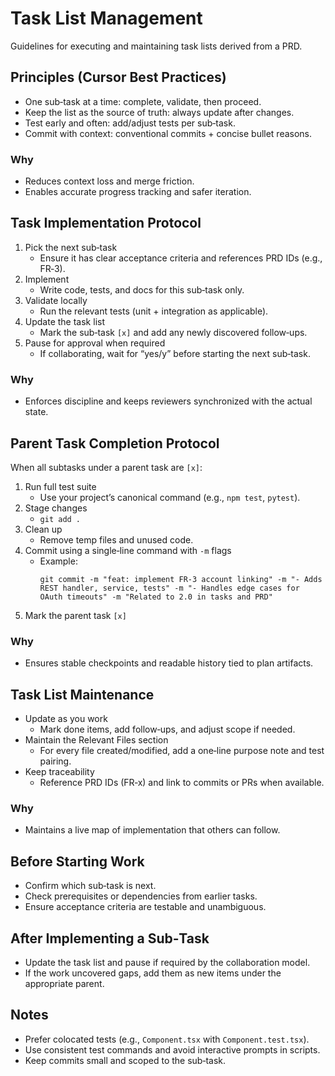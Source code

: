 # Task List Management

Guidelines for executing and maintaining task lists derived from a PRD.

## Principles (Cursor Best Practices)

- One sub‑task at a time: complete, validate, then proceed.
- Keep the list as the source of truth: always update after changes.
- Test early and often: add/adjust tests per sub‑task.
- Commit with context: conventional commits + concise bullet reasons.

### Why
- Reduces context loss and merge friction.
- Enables accurate progress tracking and safer iteration.

## Task Implementation Protocol

1. Pick the next sub‑task
   - Ensure it has clear acceptance criteria and references PRD IDs (e.g., FR‑3).
2. Implement
   - Write code, tests, and docs for this sub‑task only.
3. Validate locally
   - Run the relevant tests (unit + integration as applicable).
4. Update the task list
   - Mark the sub‑task `[x]` and add any newly discovered follow‑ups.
5. Pause for approval when required
   - If collaborating, wait for “yes/y” before starting the next sub‑task.

### Why
- Enforces discipline and keeps reviewers synchronized with the actual state.

## Parent Task Completion Protocol

When all subtasks under a parent task are `[x]`:

1. Run full test suite
   - Use your project’s canonical command (e.g., `npm test`, `pytest`).
2. Stage changes
   - `git add .`
3. Clean up
   - Remove temp files and unused code.
4. Commit using a single‑line command with `-m` flags
   - Example:
     ```
     git commit -m "feat: implement FR‑3 account linking" -m "- Adds REST handler, service, tests" -m "- Handles edge cases for OAuth timeouts" -m "Related to 2.0 in tasks and PRD"
     ```
5. Mark the parent task `[x]`

### Why
- Ensures stable checkpoints and readable history tied to plan artifacts.

## Task List Maintenance

- Update as you work
  - Mark done items, add follow‑ups, and adjust scope if needed.
- Maintain the Relevant Files section
  - For every file created/modified, add a one‑line purpose note and test pairing.
- Keep traceability
  - Reference PRD IDs (FR‑x) and link to commits or PRs when available.

### Why
- Maintains a live map of implementation that others can follow.

## Before Starting Work

- Confirm which sub‑task is next.
- Check prerequisites or dependencies from earlier tasks.
- Ensure acceptance criteria are testable and unambiguous.

## After Implementing a Sub‑Task

- Update the task list and pause if required by the collaboration model.
- If the work uncovered gaps, add them as new items under the appropriate parent.

## Notes

- Prefer colocated tests (e.g., `Component.tsx` with `Component.test.tsx`).
- Use consistent test commands and avoid interactive prompts in scripts.
- Keep commits small and scoped to the sub‑task.
